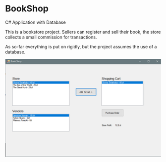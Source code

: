 # BookShop
C# Application with Database


This is a bookstore project. Sellers can register and sell their book, the store collects a small commission for transactions.

As so-far everything is put on rigidly, but the project assumes the use of a database.

![Image](https://github.com/FWidel/BookShop/blob/master/example.png)

